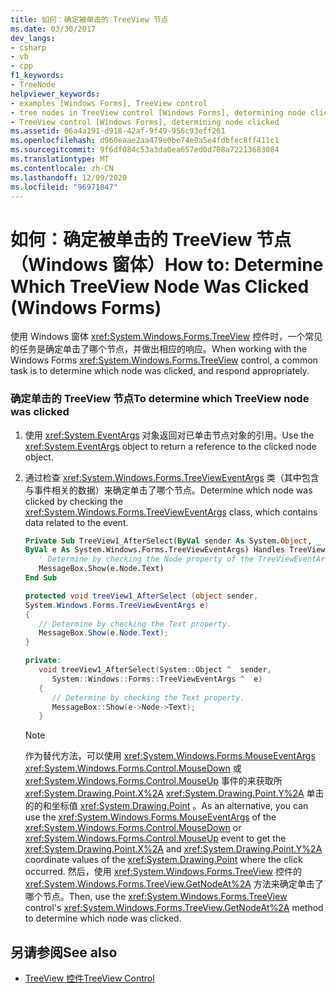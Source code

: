 ```yaml
---
title: 如何：确定被单击的 TreeView 节点
ms.date: 03/30/2017
dev_langs:
- csharp
- vb
- cpp
f1_keywords:
- TreeNode
helpviewer_keywords:
- examples [Windows Forms], TreeView control
- tree nodes in TreeView control [Windows Forms], determining node clicked
- TreeView control [Windows Forms], determining node clicked
ms.assetid: 06a4a191-d918-42af-9f49-956c93eff261
ms.openlocfilehash: d960eaae2aa479e0be74e9a5e4fdbfec8ff411c1
ms.sourcegitcommit: 9f6df084c53a3da0ea657ed0d708a72213683084
ms.translationtype: MT
ms.contentlocale: zh-CN
ms.lasthandoff: 12/09/2020
ms.locfileid: "96971847"
---
```

# <a name="how-to-determine-which-treeview-node-was-clicked-windows-forms"></a><span data-ttu-id="2a38f-102">如何：确定被单击的 TreeView 节点（Windows 窗体）</span><span class="sxs-lookup"><span data-stu-id="2a38f-102">How to: Determine Which TreeView Node Was Clicked (Windows Forms)</span></span>
<span data-ttu-id="2a38f-103">使用 Windows 窗体 <xref:System.Windows.Forms.TreeView> 控件时，一个常见的任务是确定单击了哪个节点，并做出相应的响应。</span><span class="sxs-lookup"><span data-stu-id="2a38f-103">When working with the Windows Forms <xref:System.Windows.Forms.TreeView> control, a common task is to determine which node was clicked, and respond appropriately.</span></span>  
  
### <a name="to-determine-which-treeview-node-was-clicked"></a><span data-ttu-id="2a38f-104">确定单击的 TreeView 节点</span><span class="sxs-lookup"><span data-stu-id="2a38f-104">To determine which TreeView node was clicked</span></span>  
  
1. <span data-ttu-id="2a38f-105">使用 <xref:System.EventArgs> 对象返回对已单击节点对象的引用。</span><span class="sxs-lookup"><span data-stu-id="2a38f-105">Use the <xref:System.EventArgs> object to return a reference to the clicked node object.</span></span>  
  
2. <span data-ttu-id="2a38f-106">通过检查 <xref:System.Windows.Forms.TreeViewEventArgs> 类（其中包含与事件相关的数据）来确定单击了哪个节点。</span><span class="sxs-lookup"><span data-stu-id="2a38f-106">Determine which node was clicked by checking the <xref:System.Windows.Forms.TreeViewEventArgs> class, which contains data related to the event.</span></span>  
  
    ```vb  
    Private Sub TreeView1_AfterSelect(ByVal sender As System.Object, _  
    ByVal e As System.Windows.Forms.TreeViewEventArgs) Handles TreeView1.AfterSelect  
       ' Determine by checking the Node property of the TreeViewEventArgs.  
       MessageBox.Show(e.Node.Text)  
    End Sub  
    ```  
  
    ```csharp  
    protected void treeView1_AfterSelect (object sender,
    System.Windows.Forms.TreeViewEventArgs e)  
    {  
       // Determine by checking the Text property.  
       MessageBox.Show(e.Node.Text);  
    }  
    ```  
  
    ```cpp  
    private:  
       void treeView1_AfterSelect(System::Object ^  sender,  
          System::Windows::Forms::TreeViewEventArgs ^  e)  
       {  
          // Determine by checking the Text property.  
          MessageBox::Show(e->Node->Text);  
       }  
    ```  
  
    > [!NOTE]
    > <span data-ttu-id="2a38f-107">作为替代方法，可以使用 <xref:System.Windows.Forms.MouseEventArgs> <xref:System.Windows.Forms.Control.MouseDown> 或 <xref:System.Windows.Forms.Control.MouseUp> 事件的来获取所 <xref:System.Drawing.Point.X%2A> <xref:System.Drawing.Point.Y%2A> 单击的的和坐标值 <xref:System.Drawing.Point> 。</span><span class="sxs-lookup"><span data-stu-id="2a38f-107">As an alternative, you can use the <xref:System.Windows.Forms.MouseEventArgs> of the <xref:System.Windows.Forms.Control.MouseDown> or <xref:System.Windows.Forms.Control.MouseUp> event to get the <xref:System.Drawing.Point.X%2A> and <xref:System.Drawing.Point.Y%2A> coordinate values of the <xref:System.Drawing.Point> where the click occurred.</span></span> <span data-ttu-id="2a38f-108">然后，使用 <xref:System.Windows.Forms.TreeView> 控件的 <xref:System.Windows.Forms.TreeView.GetNodeAt%2A> 方法来确定单击了哪个节点。</span><span class="sxs-lookup"><span data-stu-id="2a38f-108">Then, use the <xref:System.Windows.Forms.TreeView> control's <xref:System.Windows.Forms.TreeView.GetNodeAt%2A> method to determine which node was clicked.</span></span>  
  
## <a name="see-also"></a><span data-ttu-id="2a38f-109">另请参阅</span><span class="sxs-lookup"><span data-stu-id="2a38f-109">See also</span></span>

- [<span data-ttu-id="2a38f-110">TreeView 控件</span><span class="sxs-lookup"><span data-stu-id="2a38f-110">TreeView Control</span></span>](treeview-control-windows-forms.md)
